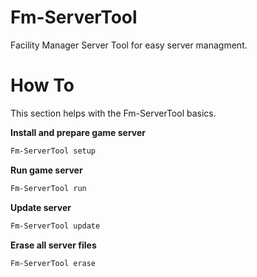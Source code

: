 # Fm-ServerTool
Facility Manager Server Tool for easy server managment.

# How To
This section helps with the Fm-ServerTool basics.


**Install and prepare game server**
```sh
Fm-ServerTool setup
```

**Run game server**
```sh
Fm-ServerTool run
```

**Update server**
```sh
Fm-ServerTool update
```

**Erase all server files**
```sh
Fm-ServerTool erase
```
